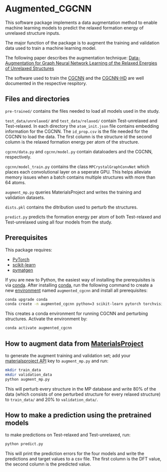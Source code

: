 # Augmented_CGCNN

This software package implements a data augmentation method to enable machine learning models to predict the relaxed formation energy of unrelaxed structure inputs. 

The major function of the package is to augment the training and validation data used to train a machine learning model.

The following paper describes the augmentation technique:
[Data-Augmentation for Graph Neural Network Learning of the Relaxed Energies of Unrelaxed Structures](https://arxiv.org/abs/2202.13947)

The software used to train the [CGCNN](https://github.com/txie-93/cgcnn) and the [CGCNN-HD](https://github.com/kaist-amsg/CGCNN-HD) are well documented in the respective respitory.

## Files and directories
`pre-trained/` contains the files needed to load all models used in the study.


`test_data/unrelaxed/` and `test_data/relaxed/` contain Test-unrelaxed and Test-relaxed. In each directory the `atom_init.json` file contains embedding information for the CGCNN. The `id_prop.csv` is the file needed for the CGCNN to load the data. The first column is the structure id the second column is the relaxed formation energy per atom of the structure.


`cgcnn/data.py` and `cgcnn/model.py` contain dataloaders and the CGCNN, respectively.


`cgcnn/model_train.py` contains the class `MPCrystalGraphConvNet` which places each convolutional layer on a seperate GPU. This helps alleviate memory issues when a batch contains multiple structures with more than 64 atoms.


`augment_mp.py` queries MaterialsProject and writes the training and validation datasets.


`dists.pkl` contains the ditribution used to perturb the structures.


`predict.py` predicts the formation energy per atom of both Test-relaxed and Test-unrelaxed using all four models from the study.



##  Prerequisites

This package requires:

- [PyTorch](http://pytorch.org)
- [scikit-learn](http://scikit-learn.org/stable/)
- [pymatgen](http://pymatgen.org)

If you are new to Python, the easiest way of installing the prerequisites is via [conda](https://conda.io/docs/index.html). After installing [conda](http://conda.pydata.org/), run the following command to create a new [environment](https://conda.io/docs/user-guide/tasks/manage-environments.html) named `augmented_cgcnn` and install all prerequisites:

```bash
conda upgrade conda
conda create -n augmented_cgcnn python=3 scikit-learn pytorch torchvision pymatgen -c pytorch -c conda-forge
```

This creates a conda environment for running CGCNN and perturbing structures. Activate the environment by:

```bash
conda activate augmented_cgcnn
```
## How to augment data from [MaterialsProject](https://materialsproject.org)
to generate the augment training and validation set; add your [materialsproject API](https://legacy.materialsproject.org/open) key to `augment_mp.py` and run:

```bash
mkdir train_data
mkdir validation_data
python augment_mp.py
```
This will perturb every structure in the MP database and write 80% of the data (which consists of one perturbed structure for every relaxed structure) to `train_data/` and 20% to `validation_data/`.

## How to make a prediction using the pretrained models
to make predictions on Test-relaxed and Test-unrelaxed, run:
```bash
python predict.py
```
This will print the prediction errors for the four models and write the predictions and target values to a csv file. The first column is the DFT value, the second column is the predicted value.
